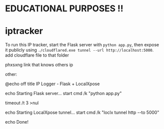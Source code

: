 # EDUCATIONAL PURPOSES !!

# iptracker

To run this IP tracker, start the Flask server with `python app.py`, then expose it publicly using `./cloudflared.exe tunnel --url http://localhost:5000`.
add cloudflare file to that folder


phxsxng link that knows others ip


other:

@echo off
title IP Logger - Flask + LocalXpose

echo Starting Flask server...
start cmd /k "python app.py"

timeout /t 3 >nul

echo Starting LocalXpose tunnel...
start cmd /k "loclx tunnel http --to 5000"

echo Done!
